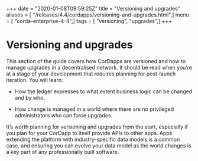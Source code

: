 +++
date = "2020-01-08T09:59:25Z"
title = "Versioning and upgrades"
aliases = [ "/releases/4.4/cordapps/versioning-and-upgrades.html",]
menu = [ "corda-enterprise-4-4",]
tags = [ "versioning", "upgrades",]
+++


# Versioning and upgrades

This section of the guide covers how CorDapps are versioned and how to manage upgrades in a decentralised network. It should be read when
            you’re at a stage of your development that requires planning for post-launch iteration. You will learn:


* How the ledger expresses to what extent business logic can be changed and by who.


* How change is managed in a world where there are no privileged administrators who can force upgrades.


It’s worth planning for versioning and upgrades from the start, especially if you plan for your CorDapp to itself provide APIs to other
            apps. Apps extending the platform with industry-specific data models is a common case, and ensuring you can evolve your data model as
            the world changes is a key part of any professionally built software.



